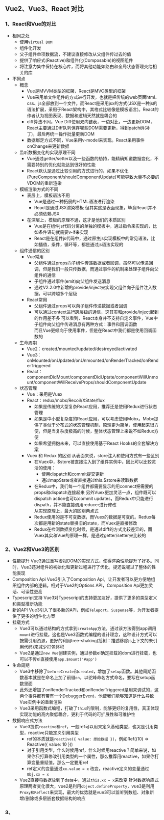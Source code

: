 ## Vue2、Vue3、React 对比

### 1、React和Vue的对比
* 相同之处
  + 使用`Virtual DOM`
  + 组件化开发
  + 父子组件单项数据流，不建议直接修改从父组件传过去的值
  + 提供了响应式(Reactive)和组件化(Composable)的视图组件
  + 将注意力集中保持在核心库，而将其他功能如路由和全局状态管理交给相关的库
* 不同点
  + 概念 
    - Vue是MVVM类型的框架，React是MVC类型的框架
    - Vue采用单文件组件的方式进行开发，也就是把传统的web页面html、css、js全部放到一个文件，而React是采用jsx的方式(JSX是一种js的语法扩展，采用于React架构中，其格式比较像是模板语言)。React的作者认为视图表现、数据和逻辑天然就是耦合的
    - diff算法不同，Vue Diff使用双向链表，一边对比，一边更新DOM，React主要通过Diff队列保存哪些DOM需要更新，得到patch树(补丁)，最后再统一操作批量更新DOM
    - 数据绑定方式不同，Vue采用v-model来实现。React采用事件onChange来更新数据
  + 监听数据变化的实现原理不同
    - Vue通过getter/setter以及一些函数的劫持，能精确知道数据变化，不需要特别的优化就能达到很好的性能
    - React默认是通过比较引用的方式进行的，如果不优化(PureComponent/shouldComponentUpdate)可能导致大量不必要的VDOM的重新渲染
  + 模板渲染方式的不同
    - 表层上，模板语法不用
      + Vue是通过一种拓展的HTML语法进行渲染
      + React是通过JSX渲染模板
    但其实这是表面现象，毕竟React并不必须依赖JSX
    - 在深层上，模板的原理不通，这才是他们的本质区别
      + Vue是在组件js代码分离的单独的模板中，通过指令来实现的，比如条件语句就需要v-if来实现
      + React是在组件js代码中，通过原生js实现模板中的常见语法，比如插值，条件，循环等，都是通过js语法实现的
  + 组件通信的区别
    - Vue常用
      + 父组件通过props向子组件传递数据或者回调，虽然可以传递回调，但是我们一般只传数据，而通过事件的机制来处理子组件向父组件的通信
      + 子组件通过事件(emit)向父组件发送消息
      + 通过V2.2.0中新增的provide/inject来实现父组件向子组件注入数据，可以跨越多个层级
    - React常用
      + 父组件通过props可以向子组件传递数据或者回调
      + 可以通过context进行跨层级的通信，这其实和provide/inject起到的作用差不多
    可以看到，React本身并不支持自定义事件，Vue中子组件向父组件传递消息有两种方式：事件和回调函数   
    而且Vue更倾向于使用事件，但是在React中我们都是使用回调函数的
  + 生命周期
    - Vue2：created/mounted/updated/destroyed/activated
    - Vue3：onMounted/onUpdated/onUnmounted/onRenderTracked/onRenderTriggered
    - React：componentDidMount/componentDidUptate/componentWillUnmount/componentWillReceiveProps/shouldComponentUpdate
  + 状态管理
    - Vue：采用是Vuex
    - React：redux/mobx/Recoil/XState/flux
      + 如果是传统的大型复杂React应用，推荐还是使用Redux进行状态管理
      + 如果是中小型复杂度的React应用，可以考虑使用Mobx。Mobx提供了类似于分布式的状态管理机制，原理更为简单，使用起来很方便，但是当复杂度极高的时候，整体状态管理上来说不如Redux方便
      + 如果希望拥抱未来，可以直接使用基于React Hooks的全套解决方案
    - Vuex 和 Redux 的区别
      从表面来说，store注入和使用方式有一些区别
        + 在Vuex中，$store被直接注入到了组件实例中，因此可以比较灵活的使用：
          - 使用dispatch和commit提交更新
          - 通过mapState或者直接通过this.$store来读取数据
        + 在Redux中，我们每一个组件都需要显示的用connect把需要的props和dispatch连接起来
      另外Vuex更加灵活一点，组件既可以dispatch action也可以commit updates，而Redux中只能进行dispath，并不能直接调用reducer进行修改  
      从实现原理上，最大的区别两点式
        + Redux使用的是不可变数据，而Vuex的数据是可变的。Redux每次都是用新的state替换旧的state，而Vuex是直接修改
        + Redux在检测数据变化时候，是通过diff的方式比较差异的，而Vuex其实和Vue的原理一样，是通过getter/setter来比较的

### 2、Vue2和Vue3的区别
  * 性能提升
    Vue3通过重写虚拟DOM的实现方式，使得渲染性能提升了好多。同时，Vue3还对组件的初始化和更新过程进行了优化，提还说呢过了整体的性能表现
  * Composition Api
    Vue3引入了Composition Api，让开发者可以更方便地组织组件内部的逻辑。相对于Vue2的Options API，Composition Api更加灵活、可读性更高
  * Typescript支持
    Vue3对Typescript的支持更加友好，提供了更多的类型定义和类型推断功能
  * 新的API
    Vue3引入了很多新的API，例如`Teleport`、`Suspense`等，为开发者提供了更多的组件化方案
  * 挂载方式
    + Vue3可以通过结构的方式拿到`createApp`方法，通过该方法得到app调用`mount`进行挂载。这也是Vue3函数式编程的设计理念，这种设计方式可以按需引用资源，更好的利用tree-shaking(摇树：描述移除js上下文的未引用代码)来减少打包体积
    + Vue2是通过`new Vue`创建实例，通过参数el确定挂载的dom进行挂载，也可以不传el直接使用`app.$mount('#app')`
  * 生命周期
    + Vue3中移除了`beforeCreate`和`created`，增加了`setup`函数。其他周期函数基本就是在命名上加了前缀`on`，以驼峰命名方式命名，要写在setup函数里面  
    + 此外还增加了onRenderTracked和onRenderTriggered是用来调试的，这两个事件都有带有一个DebuggerEvent，他使我们能够知道是什么导致Vue实例中的重新渲染
    + Vue3采用函数式编程，打破了`this`的限制，能够更好的复用性，真正体现实现功能的高内聚低耦合，更利于代码的可扩展性和可维护性
  * 数据响应式方法
    + Vue3提供`reactive和ref`，一般ref可以用来定义基础类型，也哭是引用类型，reactive只能定义引用类型
      - ref的本质就是`reactive({ value: 原始数据 })`，例如Ref((10) => Reactive({ value: 10 }))
      - 对于引用类型，什么时候用ref，什么时候用reactive？简单来说，如果你只打算修改引用类型的一个属性，那么推荐用reactive，如果你打算变量重赋值，那么一定要用ref
      - ref定义的变量通过`xx.value = x` 改变，reactive定义的变量通过`Obj.xx = x` 
    + Vue2直接将数据放到了data中，通过`this.xx = x`来改变
    针对数据响应式原理两者变化很大，vue2是利用`object.defineProperty`，vue3是利用`Proxy和Reflect`来实现，最大的优势就是vue3可以监听到数组、对象新增/删除或多层嵌套数据结构的响应

### 3、